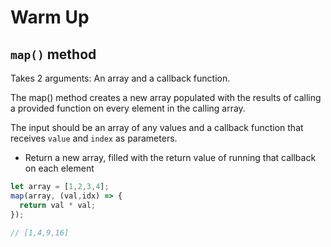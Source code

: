 # Warm Up

## `map()` method

Takes 2 arguments: An array and a callback function.

The map() method creates a new array populated with the results of calling a provided function on every element in the calling array.

The input should be an array of any values and a callback function that receives `value` and `index` as parameters.

- Return a new array, filled with the return value of running that callback on each element

```javascript
let array = [1,2,3,4];
map(array, (val,idx) => {
  return val * val;
});

// [1,4,9,16]
```
